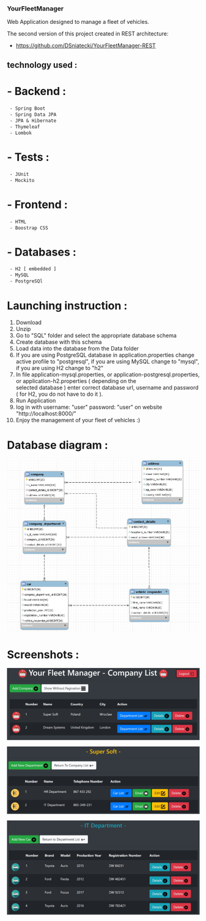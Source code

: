 ### YourFleetManager
Web Application designed to manage a fleet of vehicles.

The second version of this project created in REST architecture: 
 - https://github.com/DSniatecki/YourFleetManager-REST

## technology used :
 # - Backend :
     - Spring Boot
     - Spring Data JPA
     - JPA & Hibernate
     - Thymeleaf
     - Lombok
     
 # - Tests : 
     - JUnit
     - Mockito
     
 # - Frontend : 
     - HTML
     - Boostrap CSS
     
 # - Databases : 
     - H2 [ embedded ]
     - MySQL
     - PostgreSQl

 # Launching instruction :

  1.  Download 
  2.  Unzip 
  3.  Go to "SQL" folder and select the appropriate database schema 
  4.  Create database with this schema 
  5.  Load data into the database from the Data folder 
  6.  If you are using PostgreSQL database in application.properties change active profile to "postgresql", if you are using
      MySQL change to "mysql", if you are using H2 change to "h2"
  7.  In file application-mysql.properties, or application-postgresql.properties, or application-h2.properties ( depending on the   
      selected database ) enter correct database url, username and password ( for H2, you do not have to do it ). 
  8.  Run Application 
  9.  log in with username: "user" password: "user" on website "http://localhost:8000/" 
  10. Enjoy the management of your fleet of vehicles :)
  # Database diagram :
  
  ![](SQL/Database-Diagram-Screenshot.jpg)
 
 # Screenshots :
  
  ![](screenshots/screenshot1.jpg)
  
  ![](screenshots/screenshot2.jpg)
  
  ![](screenshots/screenshot3.jpg)
  
